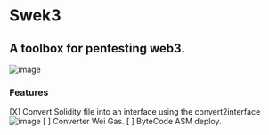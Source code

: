 # Swek3

## A toolbox for pentesting web3.
![image](https://user-images.githubusercontent.com/23560242/178570237-0105b9ac-e39c-447a-8455-81bdee136076.png)



### Features

[X] Convert Solidity file into an interface using the convert2interface
![image](https://user-images.githubusercontent.com/23560242/178570537-8974f67c-baa6-4e8d-b2e9-c4f8ad5ca9e5.png)
[ ] Converter Wei Gas.
[ ] ByteCode ASM deploy.
